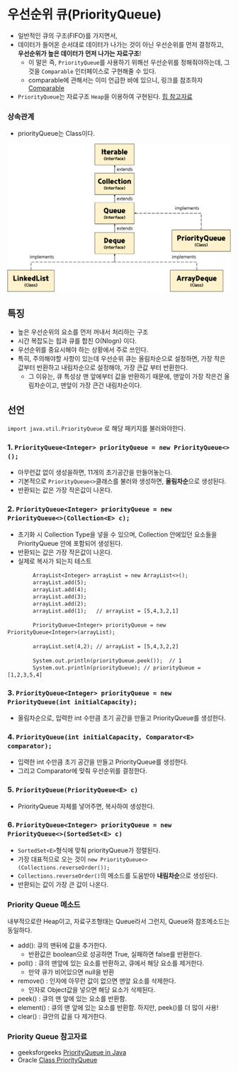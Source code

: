 # 우선순위 큐(PriorityQueue)
- 일반적인 큐의 구조(FIFO)를 가지면서,
- 데이터가 들어온 순서대로 데이터가 나가는 것이 아닌 우선순위를 먼저 결정하고, **우선순위가 높은 데이터가 먼저 나가는 자료구조**!
  - 이 말은 즉, `PriorityQueue`를 사용하기 위해선 우선순위를 정해줘야하는데,  그것을  `Comparable` 인터페이스로 구현해줄 수 있다.
  - comparable에 관해서는 이미 언급한 바에 있으니, 링크를 참조하자 [Comparable](../문법/Comparable인터페이스.md)
- `PriorityQueue`는 자료구조 `Heap`을 이용하여 구현된다. [힙 참고자료](./Heap.md)   
### 상속관계 
 - priorityQueue는 Class이다.
<img src ="/images/4.ProgrammingLanguage/1.Java/dataStructure/priorityQueue.png">

## 특징
 - 높은 우선순위의 요소를 먼저 꺼내서 처리하는 구조
 - 시간 복잡도는 힙과 큐를 합친 O(Nlogn) 이다. 
 - 우선순위를 중요시해야 하는 상황에서 주로 쓰인다. 
 - 특히, 주의해야할 사항이 있는데 우선순위 큐는 올림차순으로 설정하면, 가장 작은값부터 반환하고 내림차순으로 설정해야, 가장 큰값 부터 반환한다. 
    - 그 이유는, 큐 특성상 맨 앞에부터 값을 반환하기 때문에, 맨앞이 가장 작은건 올림차순이고, 맨앞이 가장 큰건 내림차순이다. 

## 선언
`import java.util.PriorityQueue` 로 해당 패키지를 불러와야한다.

### 1. `PriorityQueue<Integer> priorityQueue = new PriorityQueue<>();`  
   - 아무런값 없이 생성을하면, 11개의 초기공간을 만들어놓는다. 
   - 기본적으로 `PriorityQueue<>`클래스를 불러와 생성하면, **올림차순**으로 생성된다.
   - 반환되는 값은 가장 작은값이 나온다.
### 2. `PriorityQueue<Integer> priorityQueue = new PriorityQueue<>(Collection<E> c);`  
   - 초기화 시 Collection Type을 넣을 수 있으며, Collection 안에있던 요소들을 PriorityQueue 안에 포함되어 생성된다.
   - 반환되는 값은 가장 작은값이 나온다.
   - 실제로 복사가 되는지 테스트
```
        ArrayList<Integer> arrayList = new ArrayList<>();
        arrayList.add(5);
        arrayList.add(4);
        arrayList.add(3);
        arrayList.add(2);
        arrayList.add(1);   // arrayList = [5,4,3,2,1]

        PriorityQueue<Integer> priorityQueue = new PriorityQueue<Integer>(arrayList);
        
        arrayList.set(4,2); // arrayList = [5,4,3,2,2]
         
        System.out.println(priorityQueue.peek());  // 1
        System.out.println(priorityQueue); // priorityQueue = [1,2,3,5,4]
```


### 3. `PriorityQueue<Integer> priorityQueue = new PriorityQueue(int initialCapacity);`
  - 올림차순으로, 입력한 int 수만큼 초기 공간을 만들고 PriorityQueue를 생성한다. 
### 4. `PriorityQueue(int initialCapacity, Comparator<E> comparator);`
  - 입력한 int 수만큼 초기 공간을 만들고 PriorityQueue를 생성한다.
  - 그리고 Comparator에 맞춰 우선순위를 결정한다.
### 5. `PriorityQueue(PriorityQueue<E> c)`
  - PriorityQueue 자체를 넣어주면, 복사하여 생성한다.    
### 6. `PriorityQueue<Integer> priorityQueue = new PriorityQueue<>(SortedSet<E> c)`
  - `SortedSet<E>`형식에 맞춰 priorityQueue가 정렬된다.
  - 가장 대표적으로 오는 것이 `new PriorityQueue<>(Collections.reverseOrder());`
  - `Collections.reverseOrder()`의 메소드를 도움받아 **내림차순**으로 생성된다.
  - 반환되는 값이 가장 큰 값이 나온다.



### Priority Queue 메소드
내부적으로란 Heap이고, 자료구조형태는 Queue라서 그런지, Queue와 참조메소드는 동일하다.
- add(): 큐의 맨뒤에 값을 추가한다.  
    - 반환값은 boolean으로 성공하면 True, 실패하면 false를 반환한다.
- poll() : 큐의 맨앞에 있는 요소를 반환하고, 큐에서 해당 요소를 제거한다.
    - 만약 큐가 비어있으면 null을 반환 
- remove() : 인자에 아무런 값이 없으면 맨앞 요소를 삭제한다.
    - 인자로 Object값을 넣으면 해당 요소가 삭제된다. 
- peek() :  큐의 맨 앞에 있는 요소를 반환함.
- element() :  큐의 맨 앞에 있는 요소를 반환함. 하지만, peek()를 더 많이 사용!
- clear() : 큐안의 값을 다 제거한다.

### Priority Queue 참고자료 

- geeksforgeeks [PriorityQueue in Java](https://www.geeksforgeeks.org/priority-queue-class-in-java/)
- Oracle [Class PriorityQueue<E>](https://docs.oracle.com/javase/7/docs/api/java/util/PriorityQueue.html)
